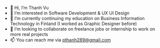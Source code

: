 - 👋 Hi, I’m Thanh Vu
- 👀 I’m interested in Software Development & UX UI Design
- 🌱 I’m currently continuing my education on Business Information Technology in Finland (I worked as Graphic Designer before)
- 💞️ I’m looking to collaborate on freelance jobs or internship to work on more real projects
- 📫 You can reach me via pthanh289@gmail.com

<!---
pthanhvu/pthanhvu is a ✨ special ✨ repository because its `README.md` (this file) appears on your GitHub profile.
You can click the Preview link to take a look at your changes.
--->
